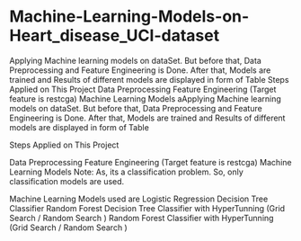 # Machine-Learning-Models-on-Heart_disease_UCI-dataset

Applying Machine learning models on dataSet. But before that, Data Preprocessing and Feature Engineering is Done. After that, Models are trained and Results of different models are displayed in form of Table  Steps Applied on This Project  Data Preprocessing Feature Engineering (Target feature is restcga) Machine Learning Models 
aApplying Machine learning models on dataSet. But before that, Data Preprocessing and Feature Engineering is Done. After that, Models are trained and Results of different models are displayed in form of Table

Steps Applied on This Project

Data Preprocessing
Feature Engineering (Target feature is restcga)
Machine Learning Models
Note: As, its a classification problem. So, only classification models are used.

Machine Learning Models used are
Logistic Regression
Decision Tree Classifier
Random Forest
Decision Tree Classifier with HyperTunning (Grid Search / Random Search )
Random Forest Classifier with HyperTunning (Grid Search / Random Search )
